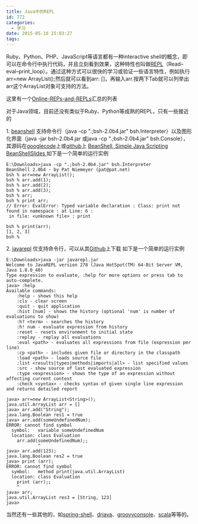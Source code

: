 ```yaml
---
title: Java中的REPL
id: 772
categories:
  - 学习
date: 2015-05-10 15:03:27
tags:
---
```


Ruby、Python、PHP、JavaScript等语言都有一种interactive shell的概念，即可以在命令行中执行代码，并且立刻看到效果，这种特性也叫做[REPL](https://en.wikipedia.org/wiki/Read%E2%80%93eval%E2%80%93print_loop)（Read–eval–print_loop）。通过这种方式可以很快的学习或验证一些语言特性，例如执行arr=new ArrayList<String>();然后就可以看到arr: []，再输入arr.按两下Tab就可以列举出arr这个ArrayList对象可支持的方法。
<!--more-->

这里有一个[Online-REPs-and-REPLs](http://joel.franusic.com/Online-REPs-and-REPLs/)汇总的列表

对于Java领域，目前还没有类似于Ruby、Python等成熟的REPL，只有一些接近的

1. [beanshell](http://www.beanshell.org/)
支持命令行（java -cp ".;bsh-2.0b4.jar" bsh.Interpreter）以及图形化界面（java -jar bsh-2.0b4.jar 或java -cp ".;bsh-2.0b4.jar" bsh.Console），其源码在[googlecode](https://code.google.com/a/apache-extras.org/p/beanshell/)上或[github](https://github.com/pejobo/beanshell2)上
[BeanShell, Simple Java Scripting](http://www.beanshell.org/manual/bshmanual.html)
[BeanShellSlides
](http://www.beanshell.org/BeanShellSlides.pdf)如下是一个简单的运行实例

```shell
E:\Downloads>java -cp ".;bsh-2.0b4.jar" bsh.Interpreter
BeanShell 2.0b4 - by Pat Niemeyer (pat@pat.net)
bsh % arr=new ArrayList();
bsh % arr.add(1);
bsh % arr.add(2);
bsh % arr.add(3);
bsh % arr;
bsh % print arr;
// Error: EvalError: Typed variable declaration : Class: print not found in namespace : at Line: 6 :
 in file: <unknown file> : print

bsh % print(arr);
[1, 2, 3]
bsh %
```

2. [javarepl](http://www.javarepl.com/console.html)
仅支持命令行，可以从其[Github](https://github.com/albertlatacz/java-repl)上下载
如下是一个简单的运行实例

```shell
E:\Downloads>java -jar javarepl.jar
Welcome to JavaREPL version 278 (Java HotSpot(TM) 64-Bit Server VM, Java 1.8.0_40)
Type expression to evaluate, :help for more options or press tab to auto-complete.
java> :help
Available commands:
    :help - shows this help
    :cls - clear screen
    :quit - quit application
    :hist [num] - shows the history (optional 'num' is number of evaluations to show)
    :h? <term> - searches the history
    :h! num - evaluate expression from history
    :reset - resets environment to initial state
    :replay - replay all evaluations
    :eval <path> - evaluates all expressions from file (expression per line)
    :cp <path> - includes given file or directory in the classpath
    :load <path> - loads source file
    :list <results|types|methods|imports|all> - list specified values
    :src - show source of last evaluated expression
    :type <expression> - shows the type of an expression without affecting current context
    :check <syntax> - checks syntax of given single line expression and returns detailed report

java> arr=new ArrayList<String>();
java.util.ArrayList arr = []
java> arr.add("String");
java.lang.Boolean res1 = true
java> arr.add(someUndefinedNum);
ERROR: cannot find symbol
  symbol:   variable someUndefinedNum
  location: class Evaluation
    arr.add(someUndefinedNum);;
            ^
java> arr.add(123);
java.lang.Boolean res2 = true
java> print (arr);
ERROR: cannot find symbol
  symbol:   method print(java.util.ArrayList)
  location: class Evaluation
    print (arr);;
    ^
java> arr;
java.util.ArrayList res3 = [String, 123]
java>
```

当然还有一些其他的，如[spring-shell](http://docs.spring.io/spring-shell/docs/current/reference/htmlsingle/)、[drjava](http://drjava.org/)、[groovyconsole](http://www.groovy-lang.org/groovyconsole.html)、[scala](http://www.scala-lang.org/)等等的。